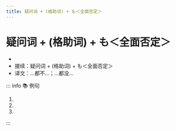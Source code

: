 ```yaml
---
title: 疑问词 + (格助词) + も＜全面否定＞
---
```


# 疑问词 + (格助词) + も＜全面否定＞

- <grammer-content sentence="意义：表示**全面否定**。提示助词**「も」**通常与**否定意义的谓语**搭配，当「も」**前面**的格助词是**「が」或「を」**时，一般将「が/を」**省略**。" />
- 接续：疑问词 + (格助词) + も＜全面否定＞
- 译文：...都不...；...都没...

::: info :books: 例句

 1. <grammer-content sentence="[私/わたし]はどこにも[行/い]きませんでした。" trans="我哪儿也没去。" />
 1. <grammer-content sentence="そのあとは**[何/なに]<del>（を）</del>も**しませんでした。" trans="在那之后啥都没做。" />
 1. <grammer-content sentence="[試験/しけん]は**どれ<del>（が）</del>も**[難/むずか]しくなかったです。" trans="考试哪个都不难。" />

:::
